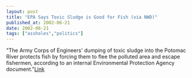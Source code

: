 ```yaml
---
layout: post
title: "EPA Says Toxic Sludge is Good for Fish (via NWD)"
published_at: 2002-06-21
date: 2002-06-21
tags: ["assholes","politics"]
---
```


"The Army Corps of Engineers' dumping of toxic sludge into the Potomac River protects fish by forcing them to flee the polluted area and escape fishermen, according to an internal Environmental Protection Agency document."[Link](http://www.washingtontimes.com/national/20020619-13558.htm)  
